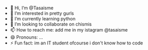 - 👋 Hi, I’m @Tasaisme
- 👀 I’m interested in pretty gurls
- 🌱 I’m currently learning python
- 💞️ I’m looking to collaborate on chismis
- 📫 How to reach me: add me in my istagram @tasaisme
- 😄 Pronouns: ...
- ⚡ Fun fact: im an IT student ofcourse i don't know how to code

<!---
Tasaisme/Tasaisme is a ✨ special ✨ repository because its `README.md` (this file) appears on your GitHub profile.
You can click the Preview link to take a look at your changes.
--->
